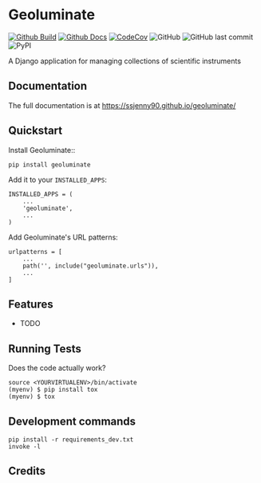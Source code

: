 # Geoluminate 

[![Github Build](https://github.com/Geoluminate/geoluminate/actions/workflows/build.yml/badge.svg)](https://github.com/Geoluminate/geoluminate/actions/workflows/build.yml)
[![Github Docs](https://github.com/Geoluminate/geoluminate/actions/workflows/docs.yml/badge.svg)](https://github.com/Geoluminate/geoluminate/actions/workflows/docs.yml)
[![CodeCov](https://codecov.io/gh/Geoluminate/geoluminate/branch/main/graph/badge.svg?token=0Q18CLIKZE)](https://codecov.io/gh/Geoluminate/geoluminate)
![GitHub](https://img.shields.io/github/license/Geoluminate/geoluminate)
![GitHub last commit](https://img.shields.io/github/last-commit/Geoluminate/geoluminate)
![PyPI](https://img.shields.io/pypi/v/geoluminate)
<!-- [![RTD](https://readthedocs.org/projects/geoluminate/badge/?version=latest)](https://geoluminate.readthedocs.io/en/latest/readme.html) -->
<!-- [![Documentation](https://github.com/Geoluminate/geoluminate/actions/workflows/build-docs.yml/badge.svg)](https://github.com/Geoluminate/geoluminate/actions/workflows/build-docs.yml) -->
<!-- [![PR](https://img.shields.io/github/issues-pr/Geoluminate/geoluminate)](https://github.com/Geoluminate/geoluminate/pulls)
[![Issues](https://img.shields.io/github/issues-raw/Geoluminate/geoluminate)](https://github.com/Geoluminate/geoluminate/pulls) -->
<!-- ![PyPI - Downloads](https://img.shields.io/pypi/dm/geoluminate) -->
<!-- ![PyPI - Status](https://img.shields.io/pypi/status/geoluminate) -->

A Django application for managing collections of scientific instruments

Documentation
-------------

The full documentation is at https://ssjenny90.github.io/geoluminate/

Quickstart
----------

Install Geoluminate::

    pip install geoluminate

Add it to your `INSTALLED_APPS`:


    INSTALLED_APPS = (
        ...
        'geoluminate',
        ...
    )

Add Geoluminate's URL patterns:

    urlpatterns = [
        ...
        path('', include("geoluminate.urls")),
        ...
    ]

Features
--------

* TODO

Running Tests
-------------

Does the code actually work?

    source <YOURVIRTUALENV>/bin/activate
    (myenv) $ pip install tox
    (myenv) $ tox


Development commands
---------------------

    pip install -r requirements_dev.txt
    invoke -l


Credits
-------

